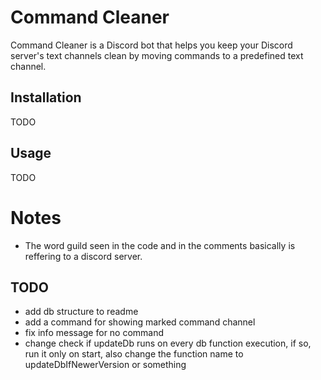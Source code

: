 # Command Cleaner

Command Cleaner is a Discord bot that helps you keep your Discord server's text channels clean by moving commands to a predefined text channel.

## Installation

TODO

## Usage

TODO

# Notes

- The word guild seen in the code and in the comments basically is reffering to a discord server.

## TODO

- add db structure to readme
- add a command for showing marked command channel
- fix info message for no command
- change check if updateDb runs on every db function execution, if so, run it only on start, also change the function name to updateDbIfNewerVersion or something